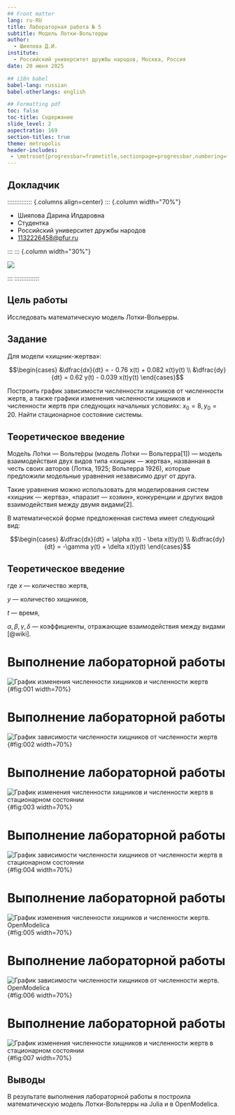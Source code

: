 ```yaml
---
## Front matter
lang: ru-RU
title: Лабораторная работа № 5
subtitle: Модель Лотки-Вольтерры
author:
  - Шияпова Д.И.
institute:
  - Российский университет дружбы народов, Москва, Россия
date: 20 июня 2025

## i18n babel
babel-lang: russian
babel-otherlangs: english

## Formatting pdf
toc: false
toc-title: Содержание
slide_level: 2
aspectratio: 169
section-titles: true
theme: metropolis
header-includes:
 - \metroset{progressbar=frametitle,sectionpage=progressbar,numbering=fraction}
---
```



## Докладчик

:::::::::::::: {.columns align=center}
::: {.column width="70%"}

  * Шияпова Дарина Илдаровна
  * Студентка
  * Российский университет дружбы народов
  * [1132226458@pfur.ru](mailto:1132226458@pfur.ru)


:::
::: {.column width="30%"}

![](./image/dishiyapova.jpeg)

:::
::::::::::::::

## Цель работы


Исследовать математическую модель Лотки-Вольерры.

## Задание

Для модели «хищник-жертва»:

$$\begin{cases}
    &\dfrac{dx}{dt} = - 0.76 x(t) + 0.082 x(t)y(t) \\
    &\dfrac{dy}{dt} = 0.62 y(t) - 0.039 x(t)y(t)
\end{cases}$$

Построить график зависимости численности хищников от численности жертв,
а также графики изменения численности хищников и численности жертв при
следующих начальных условиях:
$x_0 = 8, y_0 = 20.$ 
Найти стационарное состояние системы.

## Теоретическое введение

Моде́ль Ло́тки — Вольте́рры (модель Ло́тки — Вольтерра́[1]) — модель взаимодействия двух видов типа «хищник — жертва», названная в честь своих авторов (Лотка, 1925; Вольтерра 1926), которые предложили модельные уравнения независимо друг от друга.

Такие уравнения можно использовать для моделирования систем «хищник — жертва», «паразит — хозяин», конкуренции и других видов взаимодействия между двумя видами[2].

В математической форме предложенная система имеет следующий вид:

$$\begin{cases}
    &\dfrac{dx}{dt} = \alpha x(t) - \beta x(t)y(t) \\
    &\dfrac{dy}{dt} = -\gamma y(t) + \delta x(t)y(t)
\end{cases}$$

## Теоретическое введение

где 
$\displaystyle x$ — количество жертв, 

$\displaystyle y$ — количество хищников, 

${\displaystyle t}$ — время, 

${\displaystyle \alpha ,\beta ,\gamma ,\delta }$ — коэффициенты, отражающие взаимодействия между видами [@wiki].

# Выполнение лабораторной работы

![График изменения численности хищников и численности жертв](image/1.png){#fig:001 width=70%}

# Выполнение лабораторной работы

![График зависимости численности хищников от численности жертв](image/2.png){#fig:002 width=70%}

# Выполнение лабораторной работы

![График изменения численности хищников и численности жертв в стационарном состоянии](image/3.png){#fig:003 width=70%}

# Выполнение лабораторной работы

![График зависимости численности хищников от численности жертв в стационарном состоянии](image/4.png){#fig:004 width=70%}

# Выполнение лабораторной работы

![График изменения численности хищников и численности жертв. OpenModelica](image/5.png){#fig:005 width=70%}

# Выполнение лабораторной работы

![График зависимости численности хищников от численности жертв. OpenModelica](image/6.png){#fig:006 width=70%}

# Выполнение лабораторной работы

![График изменения численности хищников и численности жертв в стационарном состоянии](image/7.png){#fig:007 width=70%}


## Выводы

В результате выполнения лабораторной работы я построила математическую модель Лотки-Вольтерры на Julia и в OpenModelica.
